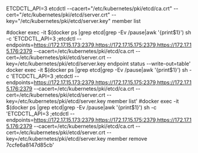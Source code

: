 ETCDCTL_API=3 
etcdctl --cacert="/etc/kubernetes/pki/etcd/ca.crt" --cert="/etc/kubernetes/pki/etcd/server.crt" --key="/etc/kubernetes/pki/etcd/server.key" member list


#docker exec -it   $(docker ps |grep etcd|grep -Ev /pause|awk '{print$1}') sh -c 'ETCDCTL_API=3 ;etcdctl --endpoints=https://172.17.15.173:2379,https://172.17.15.175:2379,https://172.17.15.176:2379 --cacert=/etc/kubernetes/pki/etcd/ca.crt --cert=/etc/kubernetes/pki/etcd/server.crt --key=/etc/kubernetes/pki/etcd/server.key endpoint status --write-out=table'
docker exec -it   $(docker ps |grep etcd|grep -Ev /pause|awk '{print$1}') sh -c 'ETCDCTL_API=3 ;etcdctl --endpoints=https://172.17.15.173:2379,https://172.17.15.175:2379,https://172.17.15.176:2379 --cacert=/etc/kubernetes/pki/etcd/ca.crt --cert=/etc/kubernetes/pki/etcd/server.crt --key=/etc/kubernetes/pki/etcd/server.key member list'
#docker exec -it   $(docker ps |grep etcd|grep -Ev /pause|awk '{print$1}') sh -c 'ETCDCTL_API=3 ;etcdctl --endpoints=https://172.17.15.173:2379,https://172.17.15.175:2379,https://172.17.15.176:2379 --cacert=/etc/kubernetes/pki/etcd/ca.crt --cert=/etc/kubernetes/pki/etcd/server.crt --key=/etc/kubernetes/pki/etcd/server.key member remove 7ccfe6a8147d85cb'